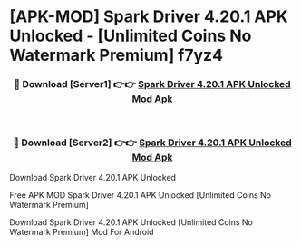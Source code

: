 # [APK-MOD] Spark Driver 4.20.1 APK Unlocked - [Unlimited Coins No Watermark Premium] f7yz4



<div align="center">
<h3>🔴 Download [Server1] 👉👉 <a href="https://momento.my/?title=Spark_Driver_4.20.1_APK_Unlocked">Spark Driver 4.20.1 APK Unlocked Mod Apk</a></h3><br>

<h3>🔴 Download [Server2] 👉👉 <a href="https://momento.my/?title=Spark_Driver_4.20.1_APK_Unlocked">Spark Driver 4.20.1 APK Unlocked Mod Apk</a></h3>
</div>



Download Spark Driver 4.20.1 APK Unlocked 

Free APK MOD Spark Driver 4.20.1 APK Unlocked [Unlimited Coins No Watermark Premium]

Download Spark Driver 4.20.1 APK Unlocked [Unlimited Coins No Watermark Premium] Mod For Android
